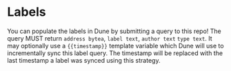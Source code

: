 # Labels

You can populate the labels in Dune by submitting a query to this repo!
The query MUST return `address bytea`, `label text`, `author text` `type text`.
It may optionally use a `{{timestamp}}` template variable which Dune will use to incrementally sync this label query.
The timestamp will be replaced with the last timestamp a label was synced using this strategy.